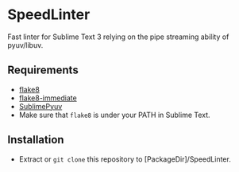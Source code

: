 SpeedLinter
===========

Fast linter for Sublime Text 3 relying on the pipe streaming ability
of pyuv/libuv.


Requirements
------------

- [flake8](https://bitbucket.org/tarek/flake8)
- [flake8-immediate](https://github.com/schlamar/flake8-immediate)
- [SublimePyuv](https://github.com/schlamar/SublimePyuv)
- Make sure that `flake8` is under your PATH in Sublime Text.


Installation
------------

- Extract or `git clone` this repository to [PackageDir]/SpeedLinter.
